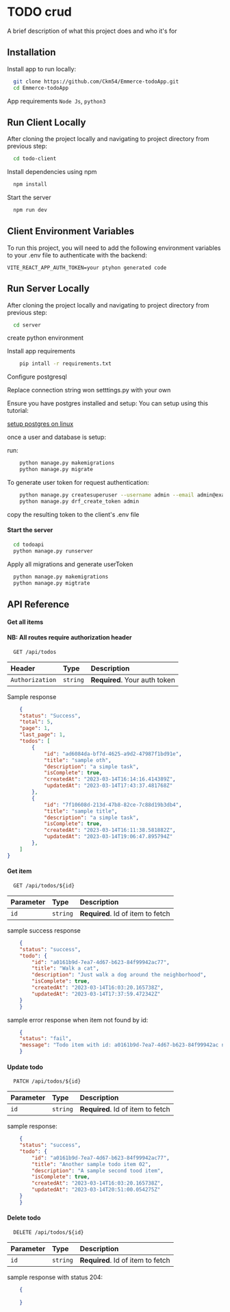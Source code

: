 
# TODO crud

A brief description of what this project does and who it's for


## Installation

Install app to run locally:

```bash
  git clone https://github.com/Ckm54/Emmerce-todoApp.git
  cd Emmerce-todoApp
```

App requirements
    `Node Js`, `python3`    
## Run Client Locally

After cloning the project locally and navigating to project directory from previous step:

```bash
  cd todo-client
```

Install dependencies using npm

```bash
  npm install
```

Start the server

```bash
  npm run dev
```


## Client Environment Variables

To run this project, you will need to add the following environment variables to your .env file to authenticate with the backend:

`VITE_REACT_APP_AUTH_TOKEN=your ptyhon generated code`


## Run Server Locally

After cloning the project locally and navigating to project directory from previous step:

```bash
  cd server
```

create python environment

Install app requirements

```bash
    pip intall -r requirements.txt
```

Configure postgresql

Replace connection string won setttings.py with your own

Ensure you have postgres installed and setup: You can setup using this tutorial:

[setup postgres on linux](https://www.digitalocean.com/community/tutorials/how-to-install-postgresql-on-ubuntu-20-04-quickstart)

once a user and database is setup:

run:
```bash
    python manage.py makemigrations
    python manage.py migrate
```

To generate user token for request authentication:

```bash
    python manage.py createsuperuser --username admin --email admin@example.com
    python manage.py drf_create_token admin
```

copy the resulting token to the client's .env file


#### Start the server

```bash
  cd todoapi
  python manage.py runserver
```

Apply all migrations and generate userToken 

```bash
  python manage.py makemigrations
  python manage.py migtrate

```





## API Reference

#### Get all items

#### NB: All routes require authorization header

```http
  GET /api/todos
```

| Header | Type     | Description                |
| :-------- | :------- | :------------------------- |
| `Authorization` | `string` | **Required**. Your auth token |

Sample response

```json
    {
    "status": "Success",
    "total": 5,
    "page": 1,
    "last_page": 1,
    "todos": [
        {
            "id": "ad6084da-bf7d-4625-a9d2-47987f1bd91e",
            "title": "sample oth",
            "description": "a simple task",
            "isComplete": true,
            "createdAt": "2023-03-14T16:14:16.414389Z",
            "updatedAt": "2023-03-14T17:43:37.481768Z"
        },
        {
            "id": "7f10608d-213d-47b8-82ce-7c88d19b3db4",
            "title": "sample title",
            "description": "a simple task",
            "isComplete": true,
            "createdAt": "2023-03-14T16:11:38.581882Z",
            "updatedAt": "2023-03-14T19:06:47.895794Z"
        },
    ]
}
```

#### Get item

```http
  GET /api/todos/${id}
```

| Parameter | Type     | Description                       |
| :-------- | :------- | :-------------------------------- |
| `id`      | `string` | **Required**. Id of item to fetch |

sample success response

```json
    {
    "status": "success",
    "todo": {
        "id": "a0161b9d-7ea7-4d67-b623-84f99942ac77",
        "title": "Walk a cat",
        "description": "Just walk a dog around the neighborhood",
        "isComplete": true,
        "createdAt": "2023-03-14T16:03:20.165738Z",
        "updatedAt": "2023-03-14T17:37:59.472342Z"
    }
    }
```

sample error response when item not found by id:

```json
    {
    "status": "fail",
    "message": "Todo item with id: a0161b9d-7ea7-4d67-b623-84f99942ac not found"
    }
```

#### Update todo

```http
  PATCH /api/todos/${id}
```

| Parameter | Type     | Description                       |
| :-------- | :------- | :-------------------------------- |
| `id`      | `string` | **Required**. Id of item to fetch |

sample response:

```json
    {
    "status": "success",
    "todo": {
        "id": "a0161b9d-7ea7-4d67-b623-84f99942ac77",
        "title": "Another sample todo item 02",
        "description": "A sample second tood item",
        "isComplete": true,
        "createdAt": "2023-03-14T16:03:20.165738Z",
        "updatedAt": "2023-03-14T20:51:00.054275Z"
    }
    }
```

#### Delete todo

```http
  DELETE /api/todos/${id}
```

| Parameter | Type     | Description                       |
| :-------- | :------- | :-------------------------------- |
| `id`      | `string` | **Required**. Id of item to fetch |

sample response with status 204:

```json
    {
    
    }
```


